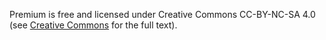 Premium is free and licensed under Creative Commons CC-BY-NC-SA 4.0 (see [Creative Commons](http://creativecommons.org/licenses/by-nc-sa/4.0/) for the full text).
